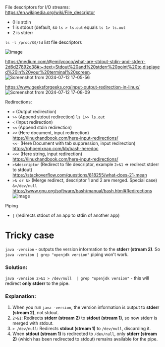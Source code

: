 File descriptors for I/O streams:\
https://en.wikipedia.org/wiki/File_descriptor

- 0 is stdin
- 1 is stdout (default, so ```ls > ls.out``` equals ```ls 1> ls.out```
- 2 is stderr

``ls -l /proc/$$/fd`` list file descriptors

![image](https://github.com/user-attachments/assets/7649036a-5f6d-4947-9322-27c648ac3470)

https://medium.com/@emilycoco/what-are-stdout-stdin-and-stderr-2d6d27892c38#:~:text=Stdout%20and%20stderr%20point%20to,displayed%20in%20your%20terminal%20screen.
![Screenshot from 2024-07-12 17-05-56](https://github.com/user-attachments/assets/8748eece-d960-423d-8a3e-2d4a78c4d986)

https://www.geeksforgeeks.org/input-output-redirection-in-linux/
![Screenshot from 2024-07-12 17-08-09](https://github.com/user-attachments/assets/b8fea078-45b8-4068-9e2f-d8219eb0d790)

Redirections:

- ```>``` (Output redirection)
- ```>>``` (Append stdout redirection) ```ls 1>> ls.out```
- ```<``` (Input redirection)
- ```<<``` (Append stdin redirection)
- ```<<``` (Here document, input redirection)\
  https://linuxhandbook.com/here-input-redirections/ \
  ```<<-``` (Here Document with tab suppression, input redirection) \
  https://phoenixnap.com/kb/bash-heredoc
- ```<<<``` (Here string, input redirection)\
  https://linuxhandbook.com/here-input-redirections/
- ```>&descriptor``` (Redirect to file descriptor, example `2>&1` => redirect stderr to stdout)\
  https://stackoverflow.com/questions/818255/what-does-21-mean
- ```>& or &>``` (Merge redirect, descriptor 1 and 2 are merged. Special case) ```&>/dev/null```
  https://www.gnu.org/software/bash/manual/bash.html#Redirections
  ![image](https://github.com/user-attachments/assets/4163770a-6b01-4d00-a939-f0cf168a944a)

Piping
- ```|``` (redirects stdout of an app to stdin of another app)

# Tricky case

`java -version` - outputs the version information to the **stderr (stream 2)**. So `java -version | grep "openjdk version"` piping won't work.

### Solution:
`java -version 2>&1 > /dev/null  | grep "openjdk version"` - this will redirect **only stderr** to the pipe.

### Explanation:
1. When you run `java -version`, the version information is output to **stderr (stream 2)**, not stdout.
2. `2>&1`: Redirects **stderr (stream 2)** to **stdout (stream 1)**, so now stderr is merged with stdout.
3. `> /dev/null`: Redirects **stdout (stream 1)** to `/dev/null`, discarding it.
4. Wnen **stdout (stream 1)** is redirected to `/dev/null`, only **stderr (stream 2)** (which has been redirected to stdout) remains available for the pipe.
